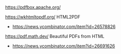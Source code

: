https://pdfbox.apache.org/

https://wkhtmltopdf.org/ HTML2PDF
* https://news.ycombinator.com/item?id=26578826


https://pdf.math.dev/ Beautiful PDFs from HTML
* https://news.ycombinator.com/item?id=26691626